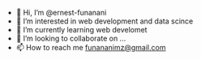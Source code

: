 - 👋 Hi, I’m @ernest-funanani
- 👀 I’m interested in web development and data scince
- 🌱 I’m currently learning web develomet
- 💞️ I’m looking to collaborate on ...
- 📫 How to reach me funananimz@gmail.com

<!---
ernest-funanani/ernest-funanani is a ✨ special ✨ repository because its `README.md` (this file) appears on your GitHub profile.
You can click the Preview link to take a look at your changes.
--->
